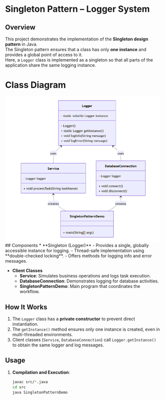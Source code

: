 # Singleton Pattern – Logger System

## Overview
This project demonstrates the implementation of the **Singleton design pattern** in Java.  
The Singleton pattern ensures that a class has only **one instance** and provides a global point of access to it.  
Here, a `Logger` class is implemented as a singleton so that all parts of the application share the same logging instance.
# Class Diagram

<img src="Class_Diagram.png">
## Components
* **Singleton (Logger)**
  - Provides a single, globally accessible instance for logging.
  - Thread-safe implementation using **double-checked locking**.
  - Offers methods for logging info and error messages.

* **Client Classes**
  - **Service**: Simulates business operations and logs task execution.
  - **DatabaseConnection**: Demonstrates logging for database activities.
  - **SingletonPatternDemo**: Main program that coordinates the workflow.

## How It Works
1. The `Logger` class has a **private constructor** to prevent direct instantiation.
2. The `getInstance()` method ensures only one instance is created, even in multi-threaded environments.
3. Client classes (`Service`, `DatabaseConnection`) call `Logger.getInstance()` to obtain the same logger and log messages.

## Usage
1. **Compilation and Execution**:
   ```bash
   javac src/*.java
   cd src
   java SingletonPatternDemo
